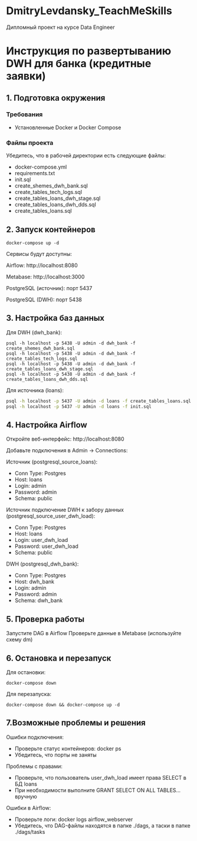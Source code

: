 # DmitryLevdansky_TeachMeSkills
Дипломный проект на курсе Data Engineer

# Инструкция по развертыванию DWH для банка (кредитные заявки)

## 1. Подготовка окружения

### Требования
- Установленные Docker и Docker Compose

### Файлы проекта
Убедитесь, что в рабочей директории есть следующие файлы:
- docker-compose.yml  
- requirements.txt  
- init.sql  
- create_shemes_dwh_bank.sql  
- create_tables_tech_logs.sql  
- create_tables_loans_dwh_stage.sql  
- create_tables_loans_dwh_dds.sql  
- create_tables_loans.sql  

## 2. Запуск контейнеров

```
docker-compose up -d
```
Сервисы будут доступны:

Airflow: http://localhost:8080  

Metabase: http://localhost:3000  

PostgreSQL (источник): порт 5437  

PostgreSQL (DWH): порт 5438  


## 3. Настройка баз данных
   
Для DWH (dwh_bank):
```
psql -h localhost -p 5438 -U admin -d dwh_bank -f create_shemes_dwh_bank.sql
psql -h localhost -p 5438 -U admin -d dwh_bank -f create_tables_tech_logs.sql
psql -h localhost -p 5438 -U admin -d dwh_bank -f create_tables_loans_dwh_stage.sql
psql -h localhost -p 5438 -U admin -d dwh_bank -f create_tables_loans_dwh_dds.sql
```

Для источника (loans):
```bash
psql -h localhost -p 5437 -U admin -d loans -f create_tables_loans.sql
psql -h localhost -p 5437 -U admin -d loans -f init.sql
```

## 4. Настройка Airflow
Откройте веб-интерфейс: http://localhost:8080

Добавьте подключения в Admin → Connections:

Источник (postgresql_source_loans):  

- Conn Type: Postgres
- Host: loans
- Login: admin
- Password: admin
- Schema: public
  
Источник подключение DWH к забору данных (postgresql_source_user_dwh_load):  

- Conn Type: Postgres
- Host: loans
- Login: user_dwh_load
- Password: user_dwh_load
- Schema: public  

DWH (postgresql_dwh_bank):

- Conn Type: Postgres
- Host: dwh_bank
- Login: admin
- Password: admin
- Schema: dwh_bank

## 5. Проверка работы

Запустите DAG в Airflow
Проверьте данные в Metabase (используйте схему dm)

## 6. Остановка и перезапуск

Для остановки:
```
docker-compose down
```
Для перезапуска:
```
docker-compose down && docker-compose up -d
```

## 7.Возможные проблемы и решения

Ошибки подключения:
- Проверьте статус контейнеров: docker ps
- Убедитесь, что порты не заняты

Проблемы с правами:
- Проверьте, что пользователь user_dwh_load имеет права SELECT в БД loans
- При необходимости выполните GRANT SELECT ON ALL TABLES... вручную

Ошибки в Airflow:
- Проверьте логи: docker logs airflow_webserver
- Убедитесь, что DAG-файлы находятся в папке ./dags, а таски в папке ./dags/tasks

